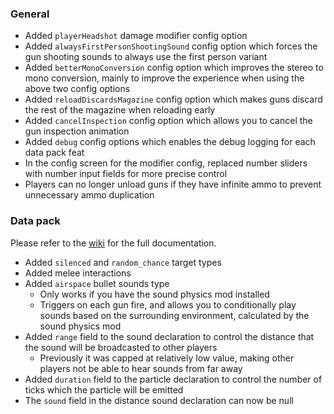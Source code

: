 ### General
- Added `playerHeadshot` damage modifier config option
- Added `alwaysFirstPersonShootingSound` config option which forces the gun shooting sounds to always use the first person variant
- Added `betterMonoConversion` config option which improves the stereo to mono conversion, mainly to improve the experience when using the above two config options
- Added `reloadDiscardsMagazine` config option which makes guns discard the rest of the magazine when reloading early
- Added `cancelInspection` config option which allows you to cancel the gun inspection animation
- Added `debug` config options which enables the debug logging for each data pack feat
- In the config screen for the modifier config, replaced number sliders with number input fields for more precise control
- Players can no longer unload guns if they have infinite ammo to prevent unnecessary ammo duplication

### Data pack
Please refer to the [wiki](https://github.com/MUKSC/TaCZTweaks/wiki) for the full documentation.

- Added `silenced` and `random_chance` target types
- Added melee interactions
- Added `airspace` bullet sounds type
  - Only works if you have the sound physics mod installed
  - Triggers on each gun fire, and allows you to conditionally play sounds based on the surrounding environment, calculated by the sound physics mod
- Added `range` field to the sound declaration to control the distance that the sound will be broadcasted to other players
  - Previously it was capped at relatively low value, making other players not be able to hear sounds from far away
- Added `duration` field to the particle declaration to control the number of ticks which the particle will be emitted 
- The `sound` field in the distance sound declaration can now be null